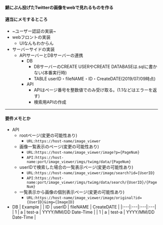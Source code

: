#### 鯖にぶん投げたTwitterの画像をwebで見れるものを作る

#### 適当にメモするところ
- ~ユーザー認証の実装~
- webフロントの実装
  - UIなんもわからん
- サーバーサイドの実装
  - APIサーバーとDBサーバーの連携
    - DB
      - DBサーバーのCREATE USERやCREATE DATABASEは.sqlに書かない(本番実行時)
	  - TABLE userID・fileNAME・ID・CreateDATE(2019/07/09時点)  
	- API
	  - APIはページ番号を整数値でのみ受け取る。(1.1などはエラーを返す)
	  - 検索用APIの作成
---
#### 要件メモとか
- API
  - rootページ(変更の可能性あり)
    - `URL:https://host-name/image_viewer`
  - 画像一覧表示のページ(変更の可能性あり)
    - `URL:https://host-name/image_viewer/image?p={PageNum}`
    - `API:https://host-name:port/image_viewer/imgs/twimg/data/{PageNum}`
  - userIDで検索した場合の一覧表示ページ(変更の可能性あり)
    - `URL:https://host-name/image_viewer/image/search?id={UserID}`
    - `API:https://host-name:port/image_viewer/imgs/twimg/data/search/{UserID}/{PageNum}`
  - 一覧表示から画像の個別表示ページ(変更の可能性あり)
    - `URL:https://host-name/image_viewer/image/original?id={UserID}&img={ImageID}`
- DB
| Example |
| ID | userID | fileNAME | CreateDATE |
|:---|:---|:---|:---|
| 1 | a | test-a | YYYY/MM/DD Date-Time |
| 1 | a | test-a | YYYY/MM/DD Date-Time |

